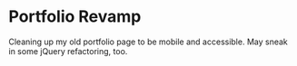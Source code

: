 # Portfolio Revamp
Cleaning up my old portfolio page to be mobile and accessible.  May sneak in some jQuery refactoring, too.
